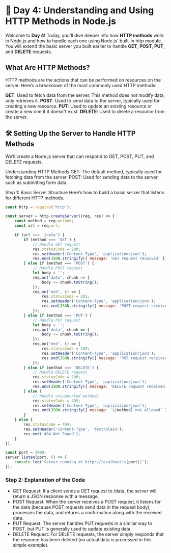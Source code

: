 # 📅 Day 4: Understanding and Using HTTP Methods in Node.js
Welcome to **Day 4!** Today, you'll dive deeper into how **HTTP methods** work in Node.js and how to handle each one using Node.js' built-in http module. You will extend the basic server you built earlier to handle **GET**, **POST**, **PUT**, and **DELETE** requests.

##  **What Are HTTP Methods?**
HTTP methods are the actions that can be performed on resources on the server. Here’s a breakdown of the most commonly used HTTP methods:

**GET**: Used to fetch data from the server. This method does not modify data, only retrieves it.
**POST**: Used to send data to the server, typically used for creating a new resource.
**PUT**: Used to update an existing resource or create a new one if it doesn't exist.
**DELETE**: Used to delete a resource from the server.

## 🛠 **Setting Up the Server to Handle HTTP Methods**
We’ll create a Node.js server that can respond to GET, POST, PUT, and DELETE requests.


Understanding HTTP Methods
GET: The default method, typically used for fetching data from the server.
POST: Used for sending data to the server, such as submitting form data.

Step 1: Basic Server Structure
Here’s how to build a basic server that listens for different HTTP methods.
```javascript
const http = require('http');

const server = http.createServer((req, res) => {
    const method = req.method;
    const url = req.url;

    if (url === '/data') {
        if (method === 'GET') {
            // Handle GET request
            res.statusCode = 200;
            res.setHeader('Content-Type', 'application/json');
            res.end(JSON.stringify({ message: 'GET request received' }));
        } else if (method === 'POST') {
            // Handle POST request
            let body = '';
            req.on('data', chunk => {
                body += chunk.toString();
            });
            req.on('end', () => {
                res.statusCode = 201;
                res.setHeader('Content-Type', 'application/json');
                res.end(JSON.stringify({ message: 'POST request received', data: body }));
            });
        } else if (method === 'PUT') {
            // Handle PUT request
            let body = '';
            req.on('data', chunk => {
                body += chunk.toString();
            });
            req.on('end', () => {
                res.statusCode = 200;
                res.setHeader('Content-Type', 'application/json');
                res.end(JSON.stringify({ message: 'PUT request received', updatedData: body }));
            });
        } else if (method === 'DELETE') {
            // Handle DELETE request
            res.statusCode = 200;
            res.setHeader('Content-Type', 'application/json');
            res.end(JSON.stringify({ message: 'DELETE request received' }));
        } else {
            // Handle unsupported methods
            res.statusCode = 405;
            res.setHeader('Content-Type', 'application/json');
            res.end(JSON.stringify({ message: `${method} not allowed` }));
        }
    } else {
        res.statusCode = 404;
        res.setHeader('Content-Type', 'text/plain');
        res.end('404 Not Found');
    }
});

const port = 3000;
server.listen(port, () => {
    console.log(`Server running at http://localhost:${port}/`);
});


```
### Step 2: Explanation of the Code
- GET Request: If a client sends a GET request to /data, the server will return a JSON response with a message.
- POST Request: When the server receives a POST request, it listens for the data (because POST requests send data in the request body), processes the data, and returns a confirmation along with the received data.
- PUT Request: The server handles PUT requests in a similar way to POST, but PUT is generally used to update existing data.
- DELETE Request: For DELETE requests, the server simply responds that the resource has been deleted (no actual data is processed in this simple example).
